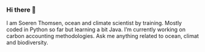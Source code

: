 ### Hi there 👋

I am Soeren Thomsen, ocean and climate scientist by training. Mostly coded in Python so far but 
learning a bit Java. I’m currently working on carbon accounting methodologies.
Ask me anything related to ocean, climat and biodiversity.
